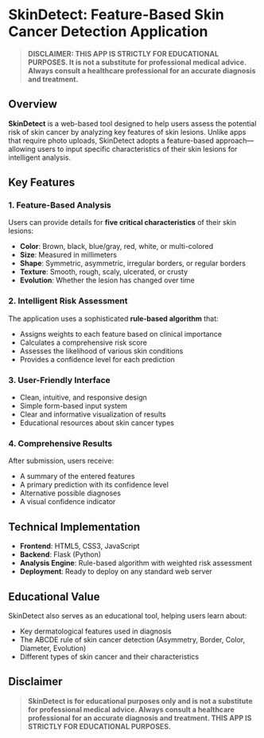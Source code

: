 # SkinDetect: Feature-Based Skin Cancer Detection Application

> **DISCLAIMER: THIS APP IS STRICTLY FOR EDUCATIONAL PURPOSES. It is not a substitute for professional medical advice. Always consult a healthcare professional for an accurate diagnosis and treatment.**

## Overview

**SkinDetect** is a web-based tool designed to help users assess the potential risk of skin cancer by analyzing key features of skin lesions. Unlike apps that require photo uploads, SkinDetect adopts a feature-based approach—allowing users to input specific characteristics of their skin lesions for intelligent analysis.

## Key Features

### 1. Feature-Based Analysis

Users can provide details for **five critical characteristics** of their skin lesions:

- **Color**: Brown, black, blue/gray, red, white, or multi-colored
- **Size**: Measured in millimeters
- **Shape**: Symmetric, asymmetric, irregular borders, or regular borders
- **Texture**: Smooth, rough, scaly, ulcerated, or crusty
- **Evolution**: Whether the lesion has changed over time

### 2. Intelligent Risk Assessment

The application uses a sophisticated **rule-based algorithm** that:

- Assigns weights to each feature based on clinical importance
- Calculates a comprehensive risk score
- Assesses the likelihood of various skin conditions
- Provides a confidence level for each prediction

### 3. User-Friendly Interface

- Clean, intuitive, and responsive design
- Simple form-based input system
- Clear and informative visualization of results
- Educational resources about skin cancer types

### 4. Comprehensive Results

After submission, users receive:

- A summary of the entered features
- A primary prediction with its confidence level
- Alternative possible diagnoses
- A visual confidence indicator

## Technical Implementation

- **Frontend**: HTML5, CSS3, JavaScript
- **Backend**: Flask (Python)
- **Analysis Engine**: Rule-based algorithm with weighted risk assessment
- **Deployment**: Ready to deploy on any standard web server

## Educational Value

SkinDetect also serves as an educational tool, helping users learn about:

- Key dermatological features used in diagnosis
- The ABCDE rule of skin cancer detection (Asymmetry, Border, Color, Diameter, Evolution)
- Different types of skin cancer and their characteristics

## Disclaimer

> **SkinDetect is for educational purposes only and is not a substitute for professional medical advice. Always consult a healthcare professional for an accurate diagnosis and treatment. THIS APP IS STRICTLY FOR EDUCATIONAL PURPOSES.**
